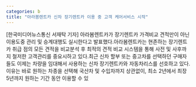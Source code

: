 ```yaml
---
categories: b
title: "아라봄렌트카 신차 장기렌트카 이용 중 고객 케어서비스 시작"
---
```

[한국미디어뉴스통신 서재탁 기자] 아라봄렌트카가 장기렌트카 가격비교 견적만이 아닌 이용도중 관리 및 승계대행도 실시한다고 발표했다.아라봄렌트카는 현존하는 장기렌트카 취급 점의 모든 견적을 비교분석 후 최적의 견적 비교 시스템을 통해 사전 및 사후까지 철저한 고객관리를 중요시하고 있다.최근 신차 할부 또는 중고차를 선택하던 구매자들도 이제는 차량을 임대해서 사용하는 신차 장기렌트카와 자동차리스를 선호하고 있다.이유는 바로 원하는 차종을 선택해 국산차 및 수입차까지 상관없이, 최소 2년에서 최장 5년까지 원하는 기간 동안 이용할 수 있